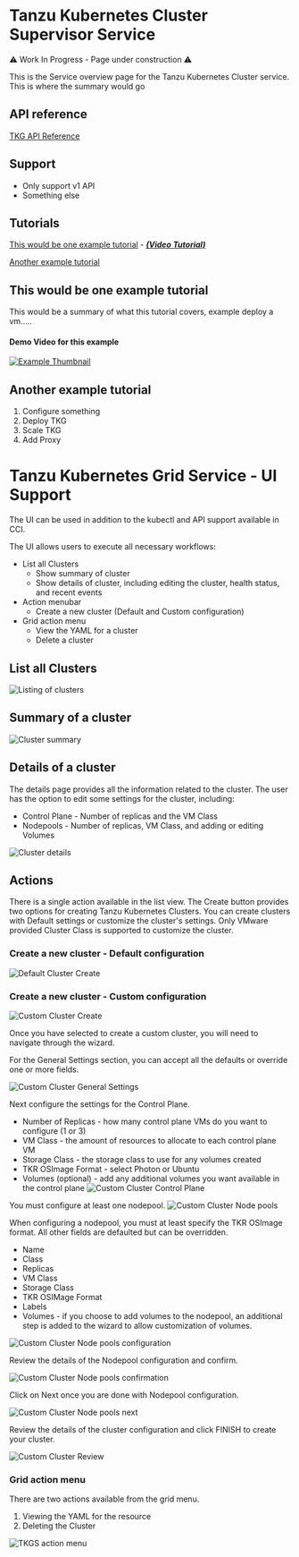 
# Tanzu Kubernetes Cluster Supervisor Service

⚠️ Work In Progress - Page under construction ⚠️

This is the Service overview page for the Tanzu Kubernetes Cluster service. This is where the summary would go  

## API reference

[TKG API Reference](http://developers.eng.vmware.com/apis/iaas/)

## Support
* Only support v1 API
* Something else


## Tutorials
[This would be one example tutorial](#this-would-be-one-example-tutorial) - [***(Video Tutorial)***](#demo-video-for-this-example)

[Another example tutorial](#another-example-tutorial)


## This would be one example tutorial

This would be a summary of what this tutorial covers, example deploy a vm.....


#### Demo Video for this example

[![Example Thumbnail](source/images/example_thumbnail.PNG "This is an example")](https://www.youtube.com/)

## Another example tutorial
1. Configure something
2. Deploy TKG
3. Scale TKG
4. Add Proxy

# Tanzu Kubernetes Grid Service - UI Support

The UI can be used in addition to the kubectl and API support available in CCI.

The UI allows users to execute all necessary workflows:
- List all Clusters
    - Show summary of cluster
    - Show details of cluster, including editing the cluster, health status, and recent events
- Action menubar
    - Create a new cluster (Default and Custom configuration)
- Grid action menu
    - View the YAML for a cluster
    - Delete a cluster

## List all Clusters

![Listing of clusters](source/images/tkgs-list.png "Listing of clusters")

## Summary of a cluster

![Cluster summary](source/images/tkgs-cluster-summary.png "Cluster summary")

## Details of a cluster

The details page provides all the information related to the cluster. The user has the option
to edit some settings for the cluster, including:
- Control Plane - Number of replicas and the VM Class
- Nodepools - Number of replicas, VM Class, and adding or editing Volumes

![Cluster details](source/images/tkgs-cluster-details.png "Cluster details")

## Actions

There is a single action available in the list view. The Create button provides two options for creating Tanzu Kubernetes Clusters. You can create clusters with Default settings or customize the cluster's settings. Only VMware provided Cluster Class is supported to customize the cluster.

### Create a new cluster - Default configuration

![Default Cluster Create](source/images/defaultclustercreate.png "Default Cluster Create")

### Create a new cluster - Custom configuration

![Custom Cluster Create](source/images/customclustercreate.png "Custom Cluster Create")

Once you have selected to create a custom cluster, you will need to navigate through the wizard.

For the General Settings section, you can accept all the defaults or override one or more fields.

![Custom Cluster General Settings](source/images/customgeneralsettings.png "Custom Cluster General Settings")

Next configure the settings for the Control Plane.
- Number of Replicas - how many control plane VMs do you want to configure (1 or 3)
- VM Class - the amount of resources to allocate to each control plane VM
- Storage Class - the storage class to use for any volumes created
- TKR OSImage Format - select Photon or Ubuntu
- Volumes (optional) - add any additional volumes you want available in the control plane
![Custom Cluster Control Plane](source/images/customcontrolplane.png "Custom Control Plane")

You must configure at least one nodepool. 
![Custom Cluster Node pools](source/images/customnodepools.png "Custom Cluster Node pools")

When configuring a nodepool, you must at least specify the TKR OSImage format. All other fields are defaulted but can be overridden.

- Name
- Class
- Replicas
- VM Class
- Storage Class
- TKR OSIMage Format
- Labels
- Volumes - if you choose to add volumes to the nodepool, an additional step is added to the wizard to allow customization of volumes.

![Custom Cluster Node pools configuration](source/images/customnodepoolconfig.png "Custom Cluster Node pools configuration")

Review the details of the Nodepool configuration and confirm.

![Custom Cluster Node pools confirmation](source/images/customnodepoolconfirm.png "Custom Cluster Node pools confirmation")

Click on Next once you are done with Nodepool configuration.

![Custom Cluster Node pools next](source/images/customnodepoolnext.png "Custom Cluster Node pools next")

Review the details of the cluster configuration and click FINISH to create your cluster.

![Custom Cluster Review](source/images/customreview.png "Custom Cluster Review")

### Grid action menu

There are two actions available from the grid menu.
1. Viewing the YAML for the resource
2. Deleting the Cluster

![TKGS action menu](source/images/tkgs-grid-action-menu.png "TKGS action menu")
